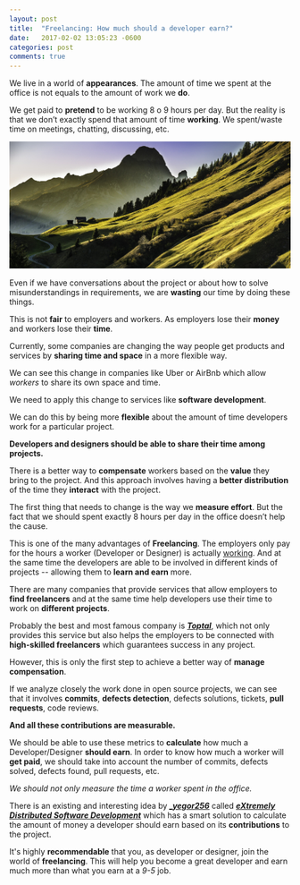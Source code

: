 ```yaml
---
layout: post
title:  "Freelancing: How much should a developer earn?"
date:   2017-02-02 13:05:23 -0600
categories: post
comments: true
---
```

We live in a world of **appearances**. The amount of time we spent at the office 
is not equals to the amount of work we **do**.

We get paid to **pretend** to be working 8 o 9 hours per day. But the reality is 
that we don’t exactly spend that amount of time **working**. We spent/waste time 
on meetings, chatting, discussing, etc.

![Required](/assets/images/landscape.jpg)

Even if we have conversations about the project or about how to solve misunderstandings 
in requirements, we are **wasting** our time by doing these things.

This is not **fair** to employers and workers. As employers lose their **money** 
and workers lose their **time**.

Currently, some companies are changing the way people get products and services 
by **sharing time and space** in a more flexible way. 

We can see this change in companies like Uber or AirBnb which allow _workers_ to share 
its own space and time. 

We need to apply this change to services like **software development**. 

We can do this by being more **flexible** about the amount of time developers work 
for a particular project. 

**Developers and designers should be able to share their time among projects.**

There is a better way to **compensate** workers based on the **value** they bring to the project. 
And this approach involves having a **better distribution** of the time they **interact** with the project. 

The first thing that needs to change is the way we **measure effort**. But the fact that we 
should spent exactly 8 hours per day in the office doesn’t help the cause.

This is one of the many advantages of **Freelancing**. The employers only pay for the hours
a worker (Developer or Designer) is actually <u>working</u>. And at the same time the developers 
are able to be involved in different kinds of projects -- allowing them to **learn and earn** more.

There are many companies that provide services that allow employers to **find freelancers** and at the same
time help developers use their time to work on **different projects**.

Probably the best and most famous company is _**<a href="https://www.toptal.com/" target="_blank">Toptal</a>**_, 
which not only provides this service but also helps the employers to be connected with **high-skilled 
freelancers** which guarantees success in any project.

However, this is only the first step to achieve a better way of **manage compensation**.

If we analyze closely the work done in open source projects, we can see that it involves **commits**, 
**defects detection**, defects solutions, tickets, **pull requests**, code reviews. 

**And all these contributions are measurable.**

We should be able to use these metrics to **calculate** how much a Developer/Designer **should earn**.
In order to know how much a worker will **get paid**, we should take into account the number of commits, 
defects solved, defects found, pull requests, etc. 

_We should not only measure the time a worker spent in the office._

There is an existing and interesting idea by _**<a href="http://yegor256.com/" target="_blank">_yegor256</a>**_
called _**<a href="http://www.xdsd.org/" target="_blank">eXtremely Distributed Software Development</a>**_ which has a smart 
solution to calculate the amount of money a developer should earn based on its **contributions**
to the project.

It's highly **recommendable** that you, as developer or designer, join the world of **freelancing**. 
This will help you become a great developer and earn much more than what you earn at a _9-5_ job.
